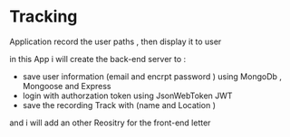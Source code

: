 # Tracking
Application record the user paths , then display it to user 

in this App i will create the back-end server to :
  - save user information   (email and encrpt password ) using MongoDb , Mongoose and Express 
  - login with authorzation token using JsonWebToken JWT 
  - save the recording Track with (name and Location )


and i will add an other Reositry for the front-end letter 
